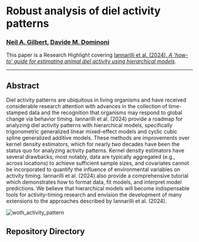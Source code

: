 # Robust analysis of diel activity patterns

### [Neil A. Gilbert](https://gilbertecology.com), [Davide M. Dominoni](https://www.davidedominoni.com/)

This paper is a Research Highlight covering [Iannarilli et al. (2024), *A 'how-to' guide for estimating animal diel activity using hierarchical models*](https://besjournals.onlinelibrary.wiley.com/doi/full/10.1111/1365-2656.14213). 
__________________________________________________________________________________________________________________________________________

## Abstract
Diel activity patterns are ubiquitous in living organisms and have received considerable research attention with advances in the collection of time-stamped data and the recognition that organisms may respond to global change via behavior timing. Iannarilli et al. (2024) provide a roadmap for analyzing diel activity patterns with hierarchical models, specifically trigonometric generalized linear mixed-effect models and cyclic cubic spline generalized additive models. These methods are improvements over kernel density estimators, which for nearly two decades have been the status quo for analyzing activity patterns. Kernel density estimators have several drawbacks; most notably, data are typically aggregated (e.g., across locations) to achieve sufficient sample sizes, and covariates cannot be incorporated to quantify the influence of environmental variables on activity timing. Iannarilli et al. (2024) also provide a comprehensive tutorial which demonstrates how to format data, fit models, and interpret model predictions. We believe that hierarchical models will become indispensable tools for activity-timing research and envision the development of many extensions to the approaches described by Iannarilli et al. (2024).

![woth_activity_pattern](https://github.com/user-attachments/assets/08b4518c-7c7a-4630-b4b5-3f22d302f184)

## Repository Directory




